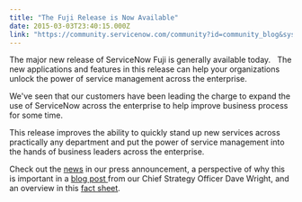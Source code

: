 ```yaml
---
title: "The Fuji Release is Now Available"
date: 2015-03-03T23:40:15.000Z
link: "https://community.servicenow.com/community?id=community_blog&sys_id=519daa69dbd0dbc01dcaf3231f9619cf"
---
```

<p class="p1"><span class="s1">The major new release of ServiceNow Fuji is generally available today.   The new applications and features in this release can help your organizations unlock the power of service management across the enterprise.</span></p><p class="p1"><span class="s1"> </span></p><p class="p1"><span class="s1">We've seen that our customers have been leading the charge to expand the use of ServiceNow across the enterprise to help improve business process for some time. </span></p><p class="p1"><span class="s1"> </span></p><p class="p1"><span class="s1">This release improves the ability to quickly stand up new services across practically any department and put the power of service management into the hands of business leaders across the enterprise.</span></p><p class="p1"><span class="s1"> </span></p><p class="p2"><span class="s1">Check out the <a href="http://www.servicenow.com/company/media/press-room/servicenow-advances-service-management-across-the-enterprise.html"><span class="s2">news</span></a> in our press announcement, a perspective of why this is important in a <a href="http://www.servicenow.com/company/media/blog/escaping-the-endless-flow-of-email-to-get-real-work-done.html"><span class="s2">blog post </span></a>from our Chief Strategy Officer Dave Wright, and an overview in this <a _jive_internal="true" href="/community?id=community_article&sys_id=fecca265dbd0dbc01dcaf3231f961991"><span class="s2">fact sheet</span></a>. </span></p>